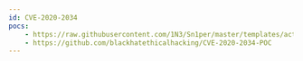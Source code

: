 ```yaml
---
id: CVE-2020-2034
pocs:
    - https://raw.githubusercontent.com/1N3/Sn1per/master/templates/active/CVE-2020-2034_-_PAN-OS_GlobalProtect_OS_Command_Injection.sh
    - https://github.com/blackhatethicalhacking/CVE-2020-2034-POC
---
```

